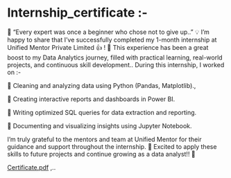 # Internship_certificate :-
🌟 “Every expert was once a beginner who chose not to give up..”  💡
I’m happy to share that I’ve successfully completed my 1-month internship at Unified Mentor Private Limited 👍 ! 🎉
This experience has been a great boost to my Data Analytics journey, filled with practical learning, real-world projects, and continuous skill development..
During this internship, I worked on :-

🔹 Cleaning and analyzing data using Python (Pandas, Matplotlib).,

🔹 Creating interactive reports and dashboards in Power BI.

🔹 Writing optimized SQL queries for data extraction and reporting.

🔹 Documenting and visualizing insights using Jupyter Notebook.

I’m truly grateful to the mentors and team at Unified Mentor for their guidance and support throughout the internship. 🙏
Excited to apply these skills to future projects and continue growing as a data analyst!! 🚀

[Certificate.pdf](https://github.com/user-attachments/files/20270655/Certificate.pdf) ,..
